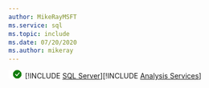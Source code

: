 ```yaml
---
author: MikeRayMSFT
ms.service: sql
ms.topic: include
ms.date: 07/20/2020
ms.author: mikeray
---
```


<Token>![yes](../media/yes-icon.png) [!INCLUDE [SQL Server](../ssnoversion-md.md)][!INCLUDE [Analysis Services](../ssasnoversion-md.md)]</Token>